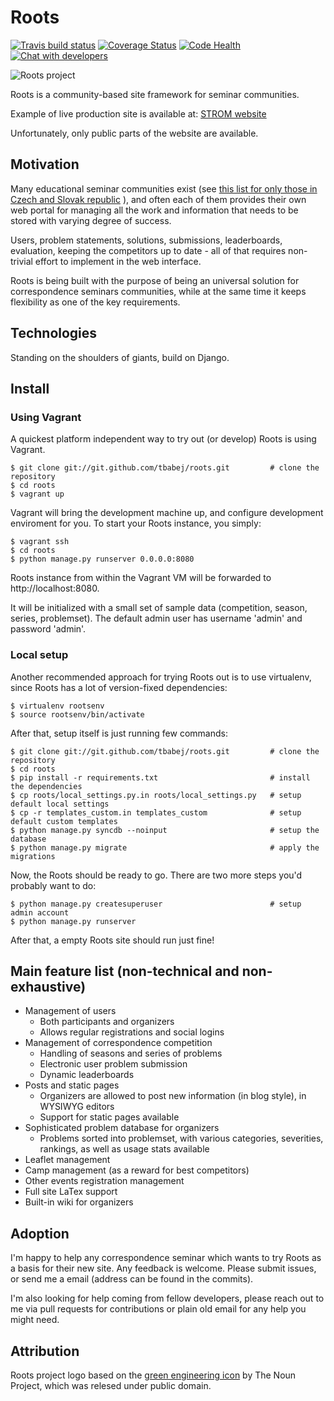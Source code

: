 Roots
=====

[![Travis build status](https://travis-ci.org/tbabej/roots.svg?branch=master)](https://travis-ci.org/tbabej/roots)
[![Coverage Status](https://coveralls.io/repos/tbabej/roots/badge.svg?branch=master)](https://coveralls.io/r/tbabej/roots?branch=master)
[![Code Health](https://landscape.io/github/tbabej/roots/master/landscape.svg?style=flat)](https://landscape.io/github/tbabej/roots/master)
[![Chat with developers](https://badges.gitter.im/Join%20Chat.svg)](https://gitter.im/tbabej/roots)

![Roots project](https://raw.githubusercontent.com/tbabej/roots/master/base/static/logo.png  "Roots project")

Roots is a community-based site framework for seminar communities.

Example of live production site is available at: [STROM website](https://seminar.strom.sk/)

Unfortunately, only public parts of the website are available.

Motivation
----------

Many educational seminar communities exist (see [this list for only those in Czech and Slovak republic](http://cs.wikipedia.org/wiki/Koresponden%C4%8Dn%C3%AD_semin%C3%A1%C5%99#P.C5.99ehled_semin.C3.A1.C5.99.C5.AF_v.C4.8Detn.C4.9B_t.C3.A9mat) ), and often each of them provides their own web portal for managing all the work and information that needs to be stored with varying degree of success.

Users, problem statements, solutions, submissions, leaderboards, evaluation, keeping the competitors up to date - all of that requires non-trivial effort to implement in the web interface.

Roots is being built with the purpose of being an universal solution for correspondence seminars communities, while at the same time it keeps flexibility as one of the key requirements.

Technologies
------------

Standing on the shoulders of giants, build on Django.

Install
-------

### Using Vagrant

A quickest platform independent way to try out (or develop) Roots is using
Vagrant.

    $ git clone git://git.github.com/tbabej/roots.git         # clone the repository
    $ cd roots
    $ vagrant up

Vagrant will bring the development machine up, and configure development
enviroment for you. To start your Roots instance, you simply:

    $ vagrant ssh
    $ cd roots
    $ python manage.py runserver 0.0.0.0:8080

Roots instance from within the Vagrant VM will be forwarded
to http://localhost:8080.

It will be initialized with a small set of sample data (competition, season,
series, problemset). The default admin user has username 'admin' and password
'admin'.

### Local setup

Another recommended approach for trying Roots out is to use virtualenv,
since Roots has a lot of version-fixed dependencies:

    $ virtualenv rootsenv
    $ source rootsenv/bin/activate

After that, setup itself is just running few commands:

    $ git clone git://git.github.com/tbabej/roots.git         # clone the repository
    $ cd roots
    $ pip install -r requirements.txt                         # install the dependencies
    $ cp roots/local_settings.py.in roots/local_settings.py   # setup default local settings
    $ cp -r templates_custom.in templates_custom              # setup default custom templates
    $ python manage.py syncdb --noinput                       # setup the database
    $ python manage.py migrate                                # apply the migrations

Now, the Roots should be ready to go. There are two more steps you'd probably want to do:

    $ python manage.py createsuperuser                        # setup admin account
    $ python manage.py runserver

After that, a empty Roots site should run just fine!


Main feature list (non-technical and non-exhaustive)
----------------------------------------------------

* Management of users
  * Both participants and organizers
  * Allows regular registrations and social logins
* Management of correspondence competition
  * Handling of seasons and series of problems
  * Electronic user problem submission
  * Dynamic leaderboards
* Posts and static pages
  * Organizers are allowed to post new information (in blog style), in WYSIWYG editors
  * Support for static pages available
* Sophisticated problem database for organizers
  * Problems sorted into problemset, with various categories, severities, rankings, as well as usage stats available
* Leaflet management
* Camp management (as a reward for best competitors)
* Other events registration management
* Full site LaTex support
* Built-in wiki for organizers

Adoption
--------

I'm happy to help any correspondence seminar which wants to try Roots as a basis for their new site. Any feedback is welcome. Please submit issues, or send me a email (address can be found in the commits).

I'm also looking for help coming from fellow developers, please reach out to me via pull requests for contributions or plain old email for any help you might need.

Attribution
-----------

Roots project logo based on the [green engineering icon](http://thenounproject.com/term/green-engineering/12323/) by The Noun Project, which was relesed under public domain.
